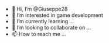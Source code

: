 - 👋 Hi, I’m @Giuseppe28
- 👀 I’m interested in game development
- 🌱 I’m currently learning ...
- 💞️ I’m looking to collaborate on ...
- 📫 How to reach me ...

<!---
Giuseppe28/Giuseppe28 is a ✨ special ✨ repository because its `README.md` (this file) appears on your GitHub profile.
You can click the Preview link to take a look at your changes.
--->
